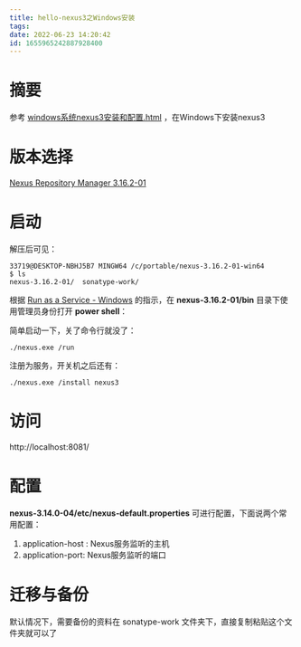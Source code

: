 ```yaml
---
title: hello-nexus3之Windows安装
tags: 
date: 2022-06-23 14:20:42
id: 1655965242887928400
---
```

# 摘要

参考  [windows系统nexus3安装和配置.html](assets\references\windows系统nexus3安装和配置.html) ，在Windows下安装nexus3

# 版本选择

[Nexus Repository Manager 3.16.2-01](https://help.sonatype.com/repomanager3/product-information/download/download-archives---repository-manager-3#DownloadArchivesRepositoryManager3-NexusRepositoryManager3.16.2-01) 

# 启动

解压后可见：

```
33719@DESKTOP-NBHJ5B7 MINGW64 /c/portable/nexus-3.16.2-01-win64
$ ls
nexus-3.16.2-01/  sonatype-work/
```

根据 [Run as a Service - Windows](https://help.sonatype.com/repomanager3/installation-and-upgrades/run-as-a-service#RunasaService-Windows) 的指示，在 **nexus-3.16.2-01/bin** 目录下使用管理员身份打开 **power shell**：

简单启动一下，关了命令行就没了：

```
./nexus.exe /run
```

注册为服务，开关机之后还有：

```
./nexus.exe /install nexus3
```

# 访问

 http://localhost:8081/

# 配置

**nexus-3.14.0-04/etc/nexus-default.properties** 可进行配置，下面说两个常用配置：

1. application-host : Nexus服务监听的主机
2. application-port: Nexus服务监听的端口

# 迁移与备份

默认情况下，需要备份的资料在 sonatype-work 文件夹下，直接复制粘贴这个文件夹就可以了



